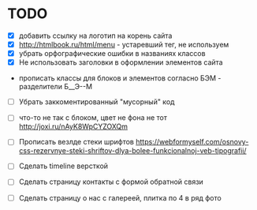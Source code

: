 # TODO
- [x] добавить ссылку на логотип на корень сайта
- [x] http://htmlbook.ru/html/menu - устаревший тег, не используем
- [x] убрать орфографические ошибки в названиях классов
- [x] Не использовать заголовки в оформлении элементов сайта
- прописать классы для блоков и элементов согласно БЭМ - разделители Б__Э--М
- [ ] Убрать заккоментированный "мусорный" код
- [ ] что-то не так с блоком, цвет не фона не тот http://joxi.ru/nAyK8WpCYZOXQm
- [ ] Прописать везлде стеки шрифтов https://webformyself.com/osnovy-css-rezervnye-steki-shriftov-dlya-bolee-funkcionalnoj-veb-tipografii/
- [ ] Сделать timeline версткой
- [ ] Сделать страницу контакты с формой обратной связи
- [ ] Сделать страницу о нас с галереей, плитка по 4 в ряд фото



